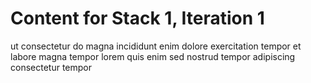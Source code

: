 # Content for Stack 1, Iteration 1
ut consectetur do magna incididunt enim dolore exercitation tempor et labore magna tempor lorem quis enim sed nostrud tempor adipiscing consectetur tempor 
